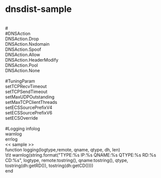 # dnsdist-sample
<br>
#
<br>
#DNSAction<br>
DNSAction.Drop<br>
DNSAction.Nxdomain<br>
DNSAction.Spoof<br>
DNSAction.Allow<br>
DNSAction.HeaderModify<br>
DNSAction.Pool<br>
DNSAction.None<br>
<br>
#TuningParam<br>
setTCPRecvTimeout<br>
setTCPSendTimeout<br>
setMaxUDPOutstanding<br>
setMaxTCPClientThreads<br>
setECSSourcePrefixV4<br>
setECSSourcePrefixV6<br>
setECSOverride<br>
<br>
#Logging
infolog<br>
warnlog<br>
errlog<br>
<< sample >><br>
function logging(logtype,remote, qname, qtype, dh, len)<br>
\t\t        warnlog(string.format("TYPE:%s IP:%s QNAME:%s QTYPE:%s RD:%s CD:%s", logtype, remote:tostring(), qname:tostring(), qtype, tostring(dh:getRD()), tostring(dh:getCD())))<br>
end<br>
<br>
